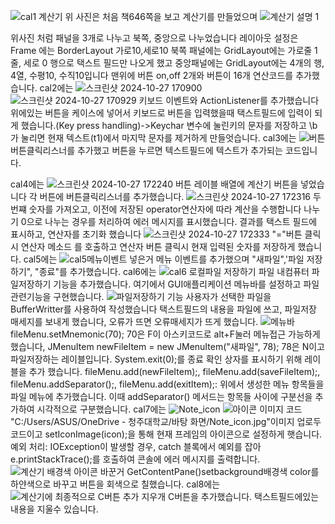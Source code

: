 ![cal1 계산기](https://github.com/user-attachments/assets/7b9677b7-b991-4f2a-a8a8-00107a2be21f)
위 사진은 처음 책646쪽을 보고 계산기를 만들었으며 
![계산기 설명 1](https://github.com/user-attachments/assets/1209f519-baa1-4f55-a0d4-cdf4facd7346)

위사진 처럼 패널을 3개로 나누고 북쪽, 중앙으로 나누었습니다
레이아웃 설정은 Frame 에는 BorderLayout 가로10,세로10
북쪽 패널에는 GridLayout에는 가로줄 1줄, 세로 0 행으로 택스트 필드만 나오게 했고
중앙패널에는 GridLayout에는 4개의 행, 4열, 수평10, 수직10입니다
맨위에 버튼 on,off 2개와 버튼이 16개 연산코드를 추가했습니다.
cal2에는 ![스크린샷 2024-10-27 170900](https://github.com/user-attachments/assets/4bbd3dbd-a4dc-437e-a0bd-6aa456ea86f6)
![스크린샷 2024-10-27 170929](https://github.com/user-attachments/assets/849a72c3-2bfb-47ae-b262-e68838fe2bc8)
키보드 이벤트와 ActionListener를 추가했습니다
위에있는 버튼을 케이스에 넣어서 키보드로 버튼을 입력했을때 택스트필드에 입력이 되게 했습니다.(Key press handling)->Keychar 변수에 눌린키의 문자를 저장하고 \b가 눌리면 현재 텍스트(t1)에서 마지막 문자를 제거하게 만들엇습니다.
cal3에는 ![버튼](https://github.com/user-attachments/assets/3f072fc2-13df-4d08-abdf-eeb2993d2e29)
버튼클릭리스너를 추가했고 버튼을 누르면 텍스트필드에 텍스트가 추가되는 코드입니다.

cal4에는 ![스크린샷 2024-10-27 172240](https://github.com/user-attachments/assets/17a512a5-2ed4-4528-be75-f96c16532ef1)
버튼 레이블 배열에 계산기 버튼을 넣었습니다
각 버튼에 버튼클릭리스너를 추가했습니다.
![스크린샷 2024-10-27 172316](https://github.com/user-attachments/assets/12ff2f3c-93ae-4d9f-81b2-7b08818355f9)
두번쨰 숫자를 가져오고, 이전에 저장된 operator연산자에 따라 계산을 수행합니다
나누기 0으로 나누는 경우를 처리하여 에러 메시지를 표시했습니다.
결과를 택스트 필드에 표시하고, 연산자를 초기화 했습니다
![스크린샷 2024-10-27 172333](https://github.com/user-attachments/assets/bfdac423-493b-469d-9722-8e2ea6e82950)
"="버튼 클릭시 연산자 메소드 를 호출하고 연산자 버튼 클릭시 현재 입력된 숫자를 저장하게 했습니다.
cal5에는 ![cal5메뉴이벤트 넣은거](https://github.com/user-attachments/assets/95dcee47-2015-4e58-b533-f1aca1a7f605)
메뉴 이벤트를 추가했으며 "새파일",'파일 저장하기", "종료"를 추가했습니다.
cal6에는 ![cal6 로컬파일 저장하기](https://github.com/user-attachments/assets/f1ee0801-9e03-4535-9778-266482b56638)
파일 내컴퓨터 파일저장하기 기능을 추가했습니다. 여기에서 GUI애플리케이션 메뉴바를 설정하고 파일관련기능을 구현했습니다.
![파일저장하기 기능 ](https://github.com/user-attachments/assets/ee9c21e6-e0d0-4e4b-996d-4d20734b1f75)
사용자가 선택한 파일을 BufferWritter를 사용하여 작성했습니다
택스트필드의 내용을 파일에 쓰고, 파일저장 매세지를 보내게 했습니다, 오류가 뜨면 오류매세지가 뜨게 했습니다.
![메뉴바](https://github.com/user-attachments/assets/5082b429-7206-435e-a2ae-d3e522f12103)
fileMenu.setMnemonic(70); 70은 F이 아스키코드로 alt+F눌러 메뉴접근 가능하게 했습니다, JMenuItem newFileItem = new JMenuItem("새파일", 78); 78은 N이고 파일저장하는 레이블입니다. System.exit(0);를 종료 확인 상자를 표시하기 위해 레이블을 추가 했습니다.
fileMenu.add(newFileItem);, fileMenu.add(saveFileItem);, fileMenu.addSeparator();, fileMenu.add(exitItem);: 위에서 생성한 메뉴 항목들을 파일 메뉴에 추가했습니다. 
이때 addSeparator() 메서드는 항목들 사이에 구분선을 추가하여 시각적으로 구분했습니다.
cal7에는 ![Note_icon](https://github.com/user-attachments/assets/1e0a1eee-5a28-48cf-9772-eaa5f6c96e6d)
![아이콘 이미지 코드](https://github.com/user-attachments/assets/2e1a059d-83ff-49be-8baa-72fc263df1e1)
"C:/Users/ASUS/OneDrive - 청주대학교/바탕 화면/Note_icon.jpg"이미지 업로두 코드이고 
setIconImage(icon);을 통해 현재 프레임의 아이콘으로 설정하게 햇습니다.
예외 처리: IOException이 발생할 경우, catch 블록에서 예외를 잡아 e.printStackTrace();를 호출하여 콘솔에 에러 메시지를 출력합니다. 
![계산기 배경색 아이콘 바꾼거](https://github.com/user-attachments/assets/ca5b7723-15f4-45e8-85f5-062a767ac7bb)
GetContentPane()setbackground배경색 color를 하얀색으로 바꾸고 버튼을 회색으로 칠했습니다.
cal8에는![계산기에 최종적으로 C버튼 추가](https://github.com/user-attachments/assets/29beda10-f6e3-46c8-8eae-ab095b24bc29)
지우개 C버튼을 추가했습니다. 택스트필드에있는 내용을 지울수 있습니다.
